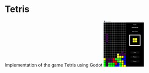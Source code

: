 # Tetris
Implementation of the game Tetris using Godot
<img src="game_images/game.jpg" width="128"/>